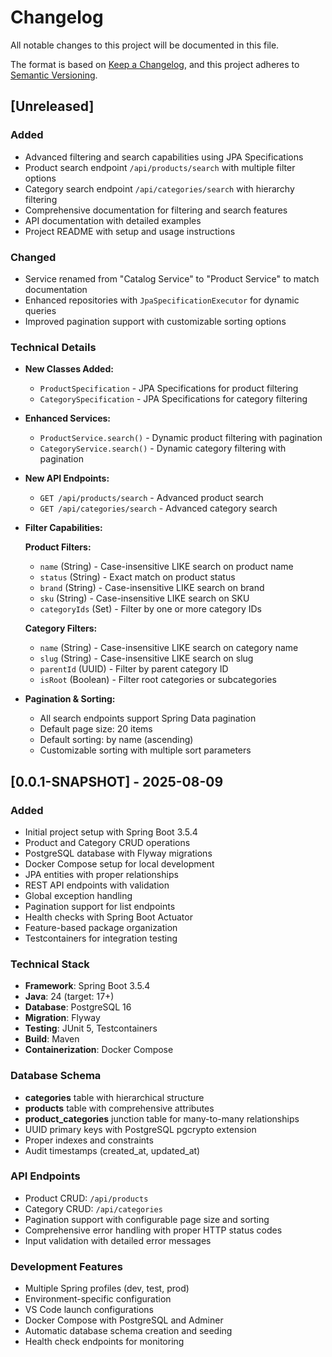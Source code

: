 # Changelog

All notable changes to this project will be documented in this file.

The format is based on [Keep a Changelog](https://keepachangelog.com/en/1.0.0/),
and this project adheres to [Semantic Versioning](https://semver.org/spec/v2.0.0.html).

## [Unreleased]

### Added
- Advanced filtering and search capabilities using JPA Specifications
- Product search endpoint `/api/products/search` with multiple filter options
- Category search endpoint `/api/categories/search` with hierarchy filtering
- Comprehensive documentation for filtering and search features
- API documentation with detailed examples
- Project README with setup and usage instructions

### Changed
- Service renamed from "Catalog Service" to "Product Service" to match documentation
- Enhanced repositories with `JpaSpecificationExecutor` for dynamic queries
- Improved pagination support with customizable sorting options

### Technical Details
- **New Classes Added:**
  - `ProductSpecification` - JPA Specifications for product filtering
  - `CategorySpecification` - JPA Specifications for category filtering

- **Enhanced Services:**
  - `ProductService.search()` - Dynamic product filtering with pagination
  - `CategoryService.search()` - Dynamic category filtering with pagination

- **New API Endpoints:**
  - `GET /api/products/search` - Advanced product search
  - `GET /api/categories/search` - Advanced category search

- **Filter Capabilities:**

  **Product Filters:**
  - `name` (String) - Case-insensitive LIKE search on product name
  - `status` (String) - Exact match on product status
  - `brand` (String) - Case-insensitive LIKE search on brand
  - `sku` (String) - Case-insensitive LIKE search on SKU
  - `categoryIds` (Set<UUID>) - Filter by one or more category IDs

  **Category Filters:**
  - `name` (String) - Case-insensitive LIKE search on category name
  - `slug` (String) - Case-insensitive LIKE search on slug
  - `parentId` (UUID) - Filter by parent category ID
  - `isRoot` (Boolean) - Filter root categories or subcategories

- **Pagination & Sorting:**
  - All search endpoints support Spring Data pagination
  - Default page size: 20 items
  - Default sorting: by name (ascending)
  - Customizable sorting with multiple sort parameters

## [0.0.1-SNAPSHOT] - 2025-08-09

### Added
- Initial project setup with Spring Boot 3.5.4
- Product and Category CRUD operations
- PostgreSQL database with Flyway migrations
- Docker Compose setup for local development
- JPA entities with proper relationships
- REST API endpoints with validation
- Global exception handling
- Pagination support for list endpoints
- Health checks with Spring Boot Actuator
- Feature-based package organization
- Testcontainers for integration testing

### Technical Stack
- **Framework**: Spring Boot 3.5.4
- **Java**: 24 (target: 17+)
- **Database**: PostgreSQL 16
- **Migration**: Flyway
- **Testing**: JUnit 5, Testcontainers
- **Build**: Maven
- **Containerization**: Docker Compose

### Database Schema
- **categories** table with hierarchical structure
- **products** table with comprehensive attributes
- **product_categories** junction table for many-to-many relationships
- UUID primary keys with PostgreSQL pgcrypto extension
- Proper indexes and constraints
- Audit timestamps (created_at, updated_at)

### API Endpoints
- Product CRUD: `/api/products`
- Category CRUD: `/api/categories`
- Pagination support with configurable page size and sorting
- Comprehensive error handling with proper HTTP status codes
- Input validation with detailed error messages

### Development Features
- Multiple Spring profiles (dev, test, prod)
- Environment-specific configuration
- VS Code launch configurations
- Docker Compose with PostgreSQL and Adminer
- Automatic database schema creation and seeding
- Health check endpoints for monitoring
